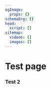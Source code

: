 ```yaml
---
ogImage:
  props: {}
schemaOrg: {}
head:
  script: []
sitemap:
  videos: []
  images: []
---
```


# Test page

### Test 2
